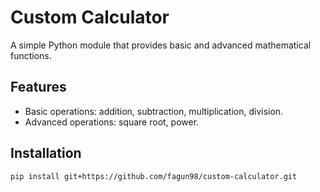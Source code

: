 # Custom Calculator

A simple Python module that provides basic and advanced mathematical functions.

## Features
- Basic operations: addition, subtraction, multiplication, division.
- Advanced operations: square root, power.

## Installation
```bash
pip install git+https://github.com/fagun98/custom-calculator.git